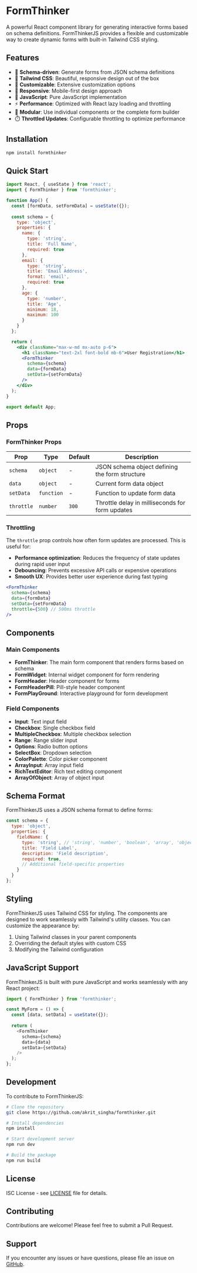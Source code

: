 # FormThinker

A powerful React component library for generating interactive forms based on schema definitions. FormThinkerJS provides a flexible and customizable way to create dynamic forms with built-in Tailwind CSS styling.

## Features

- 🚀 **Schema-driven**: Generate forms from JSON schema definitions
- 🎨 **Tailwind CSS**: Beautiful, responsive design out of the box
- 🔧 **Customizable**: Extensive customization options
- 📱 **Responsive**: Mobile-first design approach
- 🎯 **JavaScript**: Pure JavaScript implementation
- ⚡ **Performance**: Optimized with React lazy loading and throttling
- 🧩 **Modular**: Use individual components or the complete form builder
- ⏱️ **Throttled Updates**: Configurable throttling to optimize performance

## Installation

```bash
npm install formthinker
```

## Quick Start

```jsx
import React, { useState } from 'react';
import { FormThinker } from 'formthinker';

function App() {
  const [formData, setFormData] = useState({});
  
  const schema = {
    type: 'object',
    properties: {
      name: {
        type: 'string',
        title: 'Full Name',
        required: true
      },
      email: {
        type: 'string',
        title: 'Email Address',
        format: 'email',
        required: true
      },
      age: {
        type: 'number',
        title: 'Age',
        minimum: 18,
        maximum: 100
      }
    }
  };

  return (
    <div className="max-w-md mx-auto p-6">
      <h1 className="text-2xl font-bold mb-6">User Registration</h1>
      <FormThinker 
        schema={schema} 
        data={formData} 
        setData={setFormData} 
      />
    </div>
  );
}

export default App;
```

## Props

### FormThinker Props

| Prop | Type | Default | Description |
|------|------|---------|-------------|
| `schema` | `object` | - | JSON schema object defining the form structure |
| `data` | `object` | - | Current form data object |
| `setData` | `function` | - | Function to update form data |
| `throttle` | `number` | `300` | Throttle delay in milliseconds for form updates |

### Throttling

The `throttle` prop controls how often form updates are processed. This is useful for:

- **Performance optimization**: Reduces the frequency of state updates during rapid user input
- **Debouncing**: Prevents excessive API calls or expensive operations
- **Smooth UX**: Provides better user experience during fast typing

```jsx
<FormThinker 
  schema={schema} 
  data={formData} 
  setData={setFormData}
  throttle={500} // 500ms throttle
/>
```

## Components

### Main Components

- **FormThinker**: The main form component that renders forms based on schema
- **FormWidget**: Internal widget component for form rendering
- **FormHeader**: Header component for forms
- **FormHeaderPill**: Pill-style header component
- **FormPlayGround**: Interactive playground for form development

### Field Components

- **Input**: Text input field
- **Checkbox**: Single checkbox field
- **MultipleCheckbox**: Multiple checkbox selection
- **Range**: Range slider input
- **Options**: Radio button options
- **SelectBox**: Dropdown selection
- **ColorPalette**: Color picker component
- **ArrayInput**: Array input field
- **RichTextEditor**: Rich text editing component
- **ArrayOfObject**: Array of object input

## Schema Format

FormThinkerJS uses a JSON schema format to define forms:

```javascript
const schema = {
  type: 'object',
  properties: {
    fieldName: {
      type: 'string', // 'string', 'number', 'boolean', 'array', 'object'
      title: 'Field Label',
      description: 'Field description',
      required: true,
      // Additional field-specific properties
    }
  }
};
```

## Styling

FormThinkerJS uses Tailwind CSS for styling. The components are designed to work seamlessly with Tailwind's utility classes. You can customize the appearance by:

1. Using Tailwind classes in your parent components
2. Overriding the default styles with custom CSS
3. Modifying the Tailwind configuration

## JavaScript Support

FormThinkerJS is built with pure JavaScript and works seamlessly with any React project:

```javascript
import { FormThinker } from 'formthinker';

const MyForm = () => {
  const [data, setData] = useState({});
  
  return (
    <FormThinker
      schema={schema}
      data={data}
      setData={setData}
    />
  );
};
```

## Development

To contribute to FormThinkerJS:

```bash
# Clone the repository
git clone https://github.com/akrit_singha/formthinker.git

# Install dependencies
npm install

# Start development server
npm run dev

# Build the package
npm run build
```

## License

ISC License - see [LICENSE](LICENSE) file for details.

## Contributing

Contributions are welcome! Please feel free to submit a Pull Request.

## Support

If you encounter any issues or have questions, please file an issue on [GitHub](https://github.com/akrit_singha/formthinker/issues).